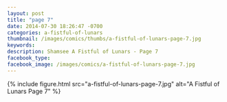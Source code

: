 ```yaml
---
layout: post
title: "page 7"
date: 2014-07-30 18:26:47 -0700
categories: a-fistful-of-lunars
thumbnail: /images/comics/thumbs/a-fistful-of-lunars-page-7.jpg
keywords: 
description: Shamsee A Fistful of Lunars - Page 7
facebook_type: 
facebook_image: /images/comics/a-fistful-of-lunars-page-7.jpg
---
```


{% include figure.html src="a-fistful-of-lunars-page-7.jpg" alt="A Fistful of Lunars Page 7" %}